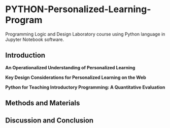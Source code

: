 # PYTHON-Personalized-Learning-Program
Programming Logic and Design Laboratory course using Python language in Jupyter Notebook software.

## Introduction

**An Operationalized Understanding of Personalized Learning**

**Key Design Considerations for Personalized Learning on the Web**

**Python for Teaching Introductory Programming: A Quantitative Evaluation**

## Methods and Materials

## Discussion and Conclusion
